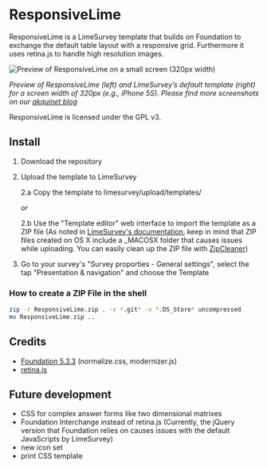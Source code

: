 # ResponsiveLime

ResponsiveLime is a LimeSurvey template that builds on Foundation to exchange the default table layout with a responsive grid. Furthermore it uses retina.js to handle high resolution images.

![Preview of ResponsiveLime on a small screen (320px width)](http://akquinetblog.files.wordpress.com/2014/08/responsivelime_preview_320px1.png?w=320)

*Preview of ResponsiveLime (left) and LimeSurvey’s default template (right) for a screen width of 320px (e.g., iPhone 5S). Please find more screenshots on our [akquinet blog](http://blog.akquinet.de/2014/08/14/responsivelime-making-limesurvey-responsive-with-foundation/)*

ResponsiveLime is licensed under the GPL v3.

## Install

1. Download the repository
2. Upload the template to LimeSurvey

   2.a Copy the template to limesurvey/upload/templates/
   
   *or*
   
   2.b Use the "Template editor" web interface to import the template as a ZIP file
   (As noted in [LimeSurvey's documentation](http://manual.limesurvey.org/The_template_editor#Creating_a_new_Template), keep in mind that ZIP files created on OS X include a _MACOSX folder that causes issues while uploading. You can easily clean up the ZIP file with [ZipCleaner](http://www.macupdate.com/app/mac/25497/zipcleaner))
   
3. Go to your survey's "Survey proporties - General settings", select the tap "Presentation & navigation" and choose the Template

### How to create a ZIP File in the shell
```bash
zip -r ResponsiveLime.zip . -x *.git* -x *.DS_Store* uncompressed
mv ResponsiveLime.zip ..
```

## Credits

- [Foundation 5.3.3](http://foundation.zurb.com/) (normalize.css, modernizer.js)
- [retina.js](http://retinajs.com/)

## Future development

- CSS for complex answer forms like two dimensional matrixes
- Foundation Interchange instead of retina.js (Currently, the jQuery version that Foundation relies on causes issues with the default JavaScripts by LimeSurvey)
- new icon set
- print CSS template
